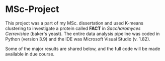 # MSc-Project

This project was a part of my MSc. dissertation and used K-means clustering to investigate a protein called **FACT** in *Saccharomyces Cerrevisiae* (baker's yeast). The entire data analysis pipeline was coded in Python (version 3.9) and the IDE was Microsoft Visual Studio (v. 1.82). 

Some of the major results are shared below, and the full code will be made available in due course.





